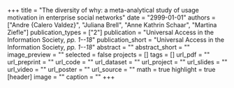 +++
title = "The diversity of why: a meta-analytical study of usage motivation in enterprise social networks"
date = "2999-01-01"
authors = ["Andre {Calero Valdez}", "Juliana Brell", "Anne Kathrin Schaar", "Martina Ziefle"]
publication_types = ["2"]
publication = "Universal Access in the Information Society, _pp. 1--18_"
publication_short = "Universal Access in the Information Society, _pp. 1--18_"
abstract = ""
abstract_short = ""
image_preview = ""
selected = false
projects = []
tags = []
url_pdf = ""
url_preprint = ""
url_code = ""
url_dataset = ""
url_project = ""
url_slides = ""
url_video = ""
url_poster = ""
url_source = ""
math = true
highlight = true
[header]
image = ""
caption = ""
+++
